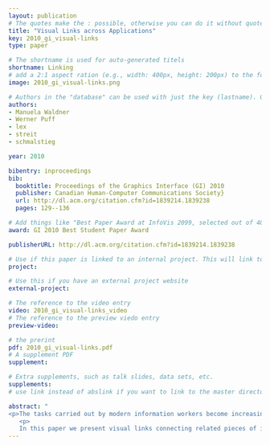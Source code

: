 ```yaml
---
layout: publication
# The quotes make the : possible, otherwise you can do it without quotes
title: "Visual Links across Applications"
key: 2010_gi_visual-links
type: paper

# The shortname is used for auto-generated titels
shortname: Linking
# add a 2:1 aspect ration (e.g., width: 400px, height: 200px) to the folder /assets/images/papers/
image: 2010_gi_visual-links.png

# Authors in the "database" can be used with just the key (lastname). Others can be written properly.
authors:
- Manuela Waldner
- Werner Puff
- lex
- streit
- schmalstieg

year: 2010

bibentry: inproceedings
bib:
  booktitle: Proceedings of the Graphics Interface (GI) 2010
  publisher: Canadian Human-Computer Communications Society}
  url: http://dl.acm.org/citation.cfm?id=1839214.1839238
  pages: 129--136

# Add things like "Best Paper Award at InfoVis 2099, selected out of 4000 submissions" 
award: GI 2010 Best Student Paper Award

publisherURL: http://dl.acm.org/citation.cfm?id=1839214.1839238

# Use if this paper is linked to an internal project. This will link to the project site
project:

# Use this if you have an external project website 
external-project: 

# The reference to the video entry
video: 2010_gi_visual-links_video
# The reference to the preview viedo entry 
preview-video:

# the prerint
pdf: 2010_gi_visual-links.pdf
# A supplement PDF
supplement: 

# Extra supplements, such as talk slides, data sets, etc. 
supplements:
# use link instead of abslink if you want to link to the master directory

abstract: "
<p>The tasks carried out by modern information workers become increasingly complex and time-consuming. They often require to evaluate, interpret, and compare information from different sources presented in multiple application windows. With large, high resolution displays, multiple application windows can be arranged in a way so that a large amount of information is visible simultaneously. However, individual application windows' contents and visual representations are isolated and relations between information items contained in these windows are not explicit. Thus, relating and comparing information across applications has to be executed manually by the user, which is a tedious and error-prone task.</p>
   <p>
   In this paper we present visual links connecting related pieces of information across application windows and thereby guiding the user's attention to relevant information. Applications are coordinated by a management application accessible via a light-weight interface. User selections are synchronized across registered applications and visual links are rendered on top of the desktop content by a window manager. Initial user feedback was very positive and indicates that visual links improve task efficiency when analyzing information from multiple sources.</p>"
---
```

